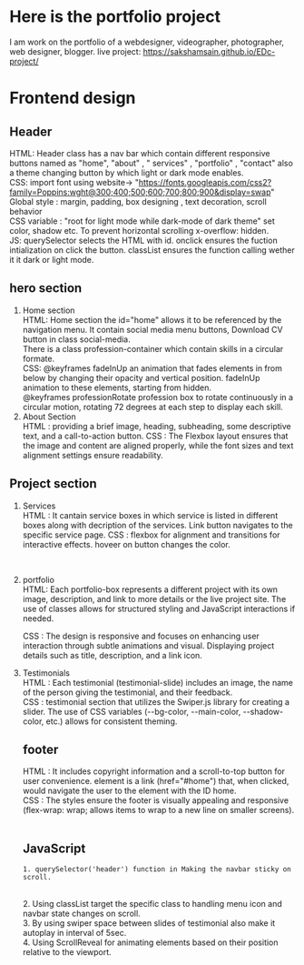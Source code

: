 # Here is the portfolio project
I am work on the portfolio of a webdesigner, videographer, photographer, web designer, blogger.
live project: https://sakshamsain.github.io/EDc-project/
# Frontend design
## Header <br/>
   HTML: Header class has a nav bar which contain different responsive buttons named as "home", "about" , " services" , "portfolio" , "contact"
         also a theme changing button by which light or dark mode enables. <br />
   CSS: import font using website-> "https://fonts.googleapis.com/css2?family=Poppins:wght@300;400;500;600;700;800;900&display=swap"
        Global style : margin, padding, box designing , text decoration, scroll behavior <br />
        CSS variable : "root for light mode while dark-mode of dark theme" set color, shadow etc.
                        To prevent horizontal scrolling x-overflow: hidden. <br/>
   JS: querySelector selects the HTML with id. onclick ensures the fuction intialization on click the             button. classList ensures the function calling wether it it dark or light mode.
<br/>
## hero section <br/>
1. Home section <br/>
   HTML: Home section the id="home" allows it to be referenced by the navigation menu. It contain social media menu buttons, Download CV button in
         class social-media.<br/>
          There is a class profession-container which contain skills in a circular formate. <br/>
   CSS: @keyframes fadeInUp an animation that fades elements in from below by changing their opacity and vertical position.
        fadeInUp animation to these elements, starting from hidden.<br/>
        @keyframes professionRotate profession box to rotate continuously in a circular motion, rotating 72 degrees at each step to display each skill.
   <br/>
2. About Section <br/>
   HTML :  providing a brief image, heading, subheading, some descriptive text, and a call-to-action                  button.
   CSS :  The Flexbox layout ensures that the image and content are aligned properly, while the font sizes           and text alignment settings ensure readability.
   <br/>
## Project section <br/>
1. Services <br/>
 HTML : It cantain service boxes in which service is listed in different boxes along with decription of            the services. Link button navigates to the specific service page.
 CSS : flexbox for alignment and transitions for interactive effects. hoveer on button changes the color.
<br/>

2. portfolio <br/>
    HTML: Each portfolio-box represents a different project with its own image, description, and link to             more details or the live project site. The use of classes allows for structured styling and                JavaScript interactions if needed.<br/>

   CSS : The design is responsive and focuses on enhancing user interaction through subtle animations and           visual. Displaying project details such as title, description, and a link icon.
   <br/>
3. Testimonials <br/>
    HTML : Each testimonial (testimonial-slide) includes an image, the name of the person giving the                  testimonial, and their feedback. <br/>
    CSS :  testimonial section that utilizes the Swiper.js library for creating a slider. The use of CSS               variables (--bg-color, --main-color, --shadow-color, etc.) allows for consistent theming. <br/>

   ## footer <br/>
    HTML : It includes copyright information and a scroll-to-top button for user convenience.<a> element                is a link (href="#home") that, when clicked, would navigate the user to the element with the               ID home. <br/>
    CSS : The styles ensure the footer is visually appealing and responsive (flex-wrap: wrap; allows items           to wrap to a new line on smaller screens).<br/>
    <br/>
    ## JavaScript <br/>
   
       1. querySelector('header') function in Making the navbar sticky on scroll.
    <br/>
       2. Using classList target the specific class to handling menu icon and navbar state changes on                scroll.
    <br/>
       3. By using swiper space between slides of testimonial also make it autoplay in interval of 5sec.             <br/>
      4. Using ScrollReveal for animating elements based on their position relative to the viewport.
 
   
 
        
